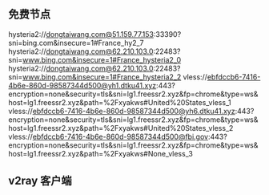 ## 免费节点
hysteria2://dongtaiwang.com@51.159.77.153:33390?sni=bing.com&insecure=1#France_hy2_7
hysteria2://dongtaiwang.com@62.210.103.0:22483?sni=www.bing.com&insecure=1#France_hysteria2_0
hysteria2://dongtaiwang.com@62.210.103.0:22483?sni=www.bing.com&insecure=1#France_hysteria2_2
vless://ebfdccb6-7416-4b6e-860d-98587344d500@yh1.dtku41.xyz:443?encryption=none&security=tls&sni=lg1.freessr2.xyz&fp=chrome&type=ws&host=lg1.freessr2.xyz&path=%2Fxyakws#United%20States_vless_1
vless://ebfdccb6-7416-4b6e-860d-98587344d500@yh6.dtku41.xyz:443?encryption=none&security=tls&sni=lg1.freessr2.xyz&fp=chrome&type=ws&host=lg1.freessr2.xyz&path=%2Fxyakws#United%20States_vless_2
vless://ebfdccb6-7416-4b6e-860d-98587344d500@fbi.gov:443?encryption=none&security=tls&sni=lg1.freessr2.xyz&fp=chrome&type=ws&host=lg1.freessr2.xyz&path=%2Fxyakws#None_vless_3

## v2ray 客户端

